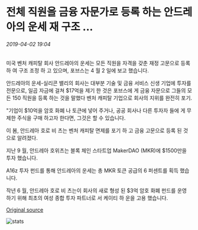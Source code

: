 # 전체 직원을 금융 자문가로 등록 하는 안드레아의 운세 재 구조 ...

###### 2019-04-02 19:04

미국 벤처 캐피탈 회사 안드레아의 운세는 모든 직원을 자격을 갖춘 재정 고문으로 등록 하 여 구조 조정 하 고 있으며, 포브스는 4 월 2 일에 보고 했습니다.

안드레아의 운세-실리콘 밸리의 회사는 대부분 기술 및 금융 서비스 신생 기업에 투자를 전문으로, 일곱 자금에 걸쳐 $17억을 제기 한 것은 포브스에 게 금융 자문으로 그들의 모든 150 직원을 등록 하는 것을 말했다 벤처 캐피탈 기업으로 회사의 지위를 완전히 포기.

"기업이 $10억을 암호 화폐 나 토큰에 넣어 주거나, 공공 회사나 다른 투자자 들에 게 무제한 주식을 구매 하고자 한다면, 그것은 할 수 있습니다.

이 봄, 안드레아 호로 비 츠는 벤처 캐피탈 면제를 포기 하 고 금융 고문으로 등록 된 것으로 알려졌다.

지난 9 월, 안드레아 호위츠는 블록 체인 스타트업 MakerDAO (MKR)에 $1500만을 투자 했습니다.

A16z 투자 펀드를 통해 안드레아의 운세는 총 MKR 토큰 공급의 6 퍼센트를 획득 했습니다.

작년 6 월, 안드레아 호로 비 츠는이 회사의 새로 형성 된 $3억 암호 화폐 펀드를 운영 하기 위해 최초의 여성 종합 투자 파트너로 서 케이티 하 운을 고용 했습니다.

[Original source](https://cointelegraph.com/news/andreessen-horowitz-restructures-registering-entire-staff-as-financial-advisors)

![stats](https://c.statcounter.com/11760860/0/a89fa40b/1/ "stats")
